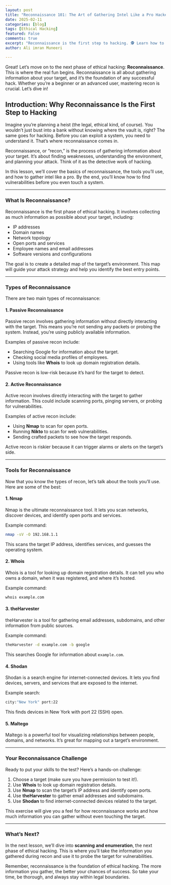 ```yaml
---
layout: post
title: "Reconnaissance 101: The Art of Gathering Intel Like a Pro Hacker"
date: 2025-02-11
categories: [blog]
tags: [Ethical Hacking]
featured: False
comments: true
excerpt: "Reconnaissance is the first step to hacking. 🕵️ Learn how to gather intel like a pro hacker with tools like Nmap, Shodan, and theHarvester"
author: Ali imran Muneeri

---
```


Great! Let’s move on to the next phase of ethical hacking: **Reconnaissance**. This is where the real fun begins. Reconnaissance is all about gathering information about your target, and it’s the foundation of any successful hack. Whether you’re a beginner or an advanced user, mastering recon is crucial. Let’s dive in!

## **Introduction: Why Reconnaissance Is the First Step to Hacking**

Imagine you’re planning a heist (the legal, ethical kind, of course). You wouldn’t just bust into a bank without knowing where the vault is, right? The same goes for hacking. Before you can exploit a system, you need to understand it. That’s where reconnaissance comes in.  

Reconnaissance, or “recon,” is the process of gathering information about your target. It’s about finding weaknesses, understanding the environment, and planning your attack. Think of it as the detective work of hacking.  

In this lesson, we’ll cover the basics of reconnaissance, the tools you’ll use, and how to gather intel like a pro. By the end, you’ll know how to find vulnerabilities before you even touch a system.  

---

### **What Is Reconnaissance?**

Reconnaissance is the first phase of ethical hacking. It involves collecting as much information as possible about your target, including:  

- IP addresses  
- Domain names  
- Network topology  
- Open ports and services  
- Employee names and email addresses  
- Software versions and configurations  

The goal is to create a detailed map of the target’s environment. This map will guide your attack strategy and help you identify the best entry points.  

---

### **Types of Reconnaissance**

There are two main types of reconnaissance:  

#### **1. Passive Reconnaissance**

Passive recon involves gathering information without directly interacting with the target. This means you’re not sending any packets or probing the system. Instead, you’re using publicly available information.  

Examples of passive recon include:  

- Searching Google for information about the target.  
- Checking social media profiles of employees.  
- Using tools like **Whois** to look up domain registration details.  

Passive recon is low-risk because it’s hard for the target to detect.  

#### **2. Active Reconnaissance**

Active recon involves directly interacting with the target to gather information. This could include scanning ports, pinging servers, or probing for vulnerabilities.  

Examples of active recon include:  

- Using **Nmap** to scan for open ports.  
- Running **Nikto** to scan for web vulnerabilities.  
- Sending crafted packets to see how the target responds.  

Active recon is riskier because it can trigger alarms or alerts on the target’s side.  

---

### **Tools for Reconnaissance**

Now that you know the types of recon, let’s talk about the tools you’ll use. Here are some of the best:  

#### **1. Nmap**

Nmap is the ultimate reconnaissance tool. It lets you scan networks, discover devices, and identify open ports and services.  

Example command:  

```bash
nmap -sV -O 192.168.1.1
```

This scans the target IP address, identifies services, and guesses the operating system.  

#### **2. Whois**

Whois is a tool for looking up domain registration details. It can tell you who owns a domain, when it was registered, and where it’s hosted.  

Example command:  

```bash
whois example.com
```

#### **3. theHarvester**

theHarvester is a tool for gathering email addresses, subdomains, and other information from public sources.  

Example command:  

```bash
theHarvester -d example.com -b google
```

This searches Google for information about `example.com`.  

#### **4. Shodan**

Shodan is a search engine for internet-connected devices. It lets you find devices, servers, and services that are exposed to the internet.  

Example search:  

```bash
city:"New York" port:22
```

This finds devices in New York with port 22 (SSH) open.  

#### **5. Maltego**

Maltego is a powerful tool for visualizing relationships between people, domains, and networks. It’s great for mapping out a target’s environment.  

---

### **Your Reconnaissance Challenge**

Ready to put your skills to the test? Here’s a hands-on challenge:  

1. Choose a target (make sure you have permission to test it!).  
2. Use **Whois** to look up domain registration details.  
3. Use **Nmap** to scan the target’s IP address and identify open ports.  
4. Use **theHarvester** to gather email addresses and subdomains.  
5. Use **Shodan** to find internet-connected devices related to the target.  

This exercise will give you a feel for how reconnaissance works and how much information you can gather without even touching the target.  

---

### **What’s Next?**

In the next lesson, we’ll dive into **scanning and enumeration**, the next phase of ethical hacking. This is where you’ll take the information you gathered during recon and use it to probe the target for vulnerabilities.  

Remember, reconnaissance is the foundation of ethical hacking. The more information you gather, the better your chances of success. So take your time, be thorough, and always stay within legal boundaries.  
